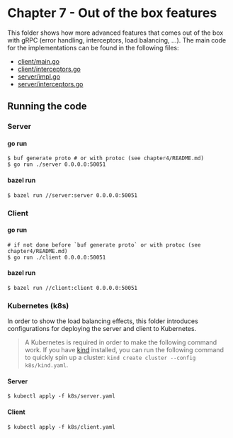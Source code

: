 # Chapter 7 - Out of the box features

This folder shows how more advanced features that comes out of the box with gRPC (error handling, interceptors, load balancing, ...). The main code for the implementations can be found in the following files:

- [client/main.go](client/main.go)
- [client/interceptors.go](client/interceptors.go)
- [server/impl.go](server/impl.go)
- [server/interceptors.go](server/interceptors.go)

## Running the code

### Server

#### **go run**

```shell
$ buf generate proto # or with protoc (see chapter4/README.md)
$ go run ./server 0.0.0.0:50051
```

#### **bazel run**

```shell
$ bazel run //server:server 0.0.0.0:50051
```

### Client

#### **go run**

```shell
# if not done before `buf generate proto` or with protoc (see chapter4/README.md)
$ go run ./client 0.0.0.0:50051
```

#### **bazel run**

```shell
$ bazel run //client:client 0.0.0.0:50051
```

### Kubernetes (k8s)

In order to show the load balancing effects, this folder introduces configurations for deploying the server and client to Kubernetes.

> A Kubernetes is required in order to make the following command work. If you have [kind](https://kind.sigs.k8s.io/) installed, you can run the following command to quickly spin up a cluster: `kind create cluster --config k8s/kind.yaml`.

#### **Server**

```shell
$ kubectl apply -f k8s/server.yaml
```

#### **Client**

```shell
$ kubectl apply -f k8s/client.yaml
```